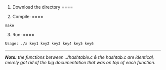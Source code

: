 1) Download the directory
====

2) Compile:
====

`make`

3) Run:
====

`Usage: ./a key1 key2 key3 key4 key5 key6`

-------------
_**Note:** the functions between ../hashtable.c & the hashtab.c are identical, merely got rid of the big documentation that was on top of each function._
